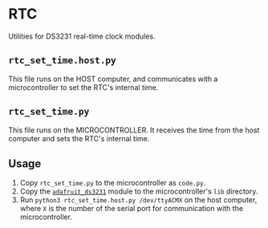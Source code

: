 # RTC

Utilities for DS3231 real-time clock modules.

## `rtc_set_time.host.py`

This file runs on the HOST computer, and communicates with a microcontroller to set the RTC's internal time.

## `rtc_set_time.py`

This file runs on the MICROCONTROLLER. It receives the time from the host computer and sets the RTC's internal time.

## Usage

1. Copy `rtc_set_time.py` to the microcontroller as `code.py`.
2. Copy the [`adafruit_ds3231`](https://github.com/adafruit/Adafruit_CircuitPython_DS3231) module to the microcontroller's `lib` directory.
3. Run `python3 rtc_set_time.host.py /dev/ttyACMX` on the host computer, where `X` is the number of the serial port for communication with the microcontroller.
